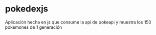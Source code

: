 # pokedexjs
Aplicación hecha en js que consume la api de pokeapi y muestra los 150 pokemones de 1 generación
